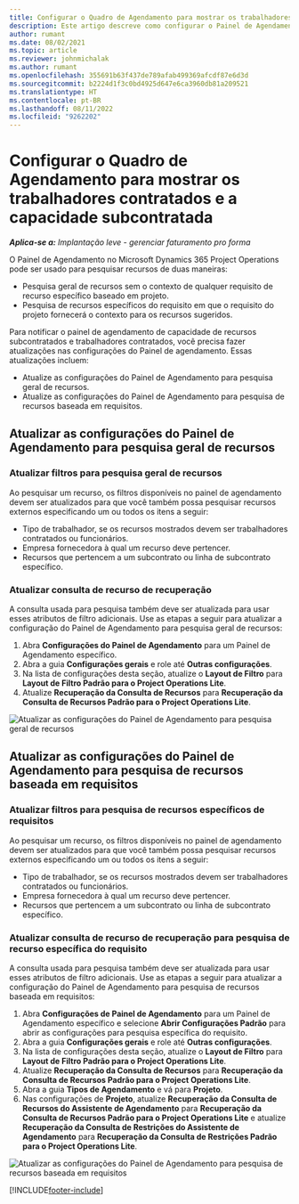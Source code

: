 ```yaml
---
title: Configurar o Quadro de Agendamento para mostrar os trabalhadores contratados e a capacidade subcontratada
description: Este artigo descreve como configurar o Painel de Agendamento no Microsoft Dynamics 365 Project Operations para mostrar a capacidade de recursos subcontratados ao preencher os requisitos de recursos do projeto.
author: rumant
ms.date: 08/02/2021
ms.topic: article
ms.reviewer: johnmichalak
ms.author: rumant
ms.openlocfilehash: 355691b63f437de789afab499369afcdf87e6d3d
ms.sourcegitcommit: b2224d1f3c0bd4925d647e6ca3960db81a209521
ms.translationtype: HT
ms.contentlocale: pt-BR
ms.lasthandoff: 08/11/2022
ms.locfileid: "9262202"
---
```

# <a name="configure-schedule-board-to-show-contract-workers-and-subcontracted-capacity"></a>Configurar o Quadro de Agendamento para mostrar os trabalhadores contratados e a capacidade subcontratada 

_**Aplica-se a:** Implantação leve - gerenciar faturamento pro forma_

O Painel de Agendamento no Microsoft Dynamics 365 Project Operations pode ser usado para pesquisar recursos de duas maneiras:

- Pesquisa geral de recursos sem o contexto de qualquer requisito de recurso específico baseado em projeto.
- Pesquisa de recursos específicos do requisito em que o requisito do projeto fornecerá o contexto para os recursos sugeridos.

Para notificar o painel de agendamento de capacidade de recursos subcontratados e trabalhadores contratados, você precisa fazer atualizações nas configurações do Painel de agendamento. Essas atualizações incluem: 
- Atualize as configurações do Painel de Agendamento para pesquisa geral de recursos.
- Atualize as configurações do Painel de Agendamento para pesquisa de recursos baseada em requisitos.

## <a name="update-schedule-board-settings-for-general-resource-search"></a>Atualizar as configurações do Painel de Agendamento para pesquisa geral de recursos
### <a name="update-filters-for-general-resource-search"></a>Atualizar filtros para pesquisa geral de recursos
Ao pesquisar um recurso, os filtros disponíveis no painel de agendamento devem ser atualizados para que você também possa pesquisar recursos externos especificando um ou todos os itens a seguir:
  - Tipo de trabalhador, se os recursos mostrados devem ser trabalhadores contratados ou funcionários.
  - Empresa fornecedora à qual um recurso deve pertencer.
  - Recursos que pertencem a um subcontrato ou linha de subcontrato específico.
    
### <a name="update-retrieve-resource-query"></a>Atualizar consulta de recurso de recuperação
A consulta usada para pesquisa também deve ser atualizada para usar esses atributos de filtro adicionais. Use as etapas a seguir para atualizar a configuração do Painel de Agendamento para pesquisa geral de recursos:  
1. Abra **Configurações do Painel de Agendamento** para um Painel de Agendamento específico.
2. Abra a guia **Configurações gerais** e role até **Outras configurações**.
3. Na lista de configurações desta seção, atualize o **Layout de Filtro** para **Layout de Filtro Padrão para o Project Operations Lite**.
4. Atualize **Recuperação da Consulta de Recursos** para **Recuperação da Consulta de Recursos Padrão para o Project Operations Lite**.

![Atualizar as configurações do Painel de Agendamento para pesquisa geral de recursos](../media/BoardSettings.png)  

## <a name="update-schedule-board-settings-for-requirementbased-resource-search"></a>Atualizar as configurações do Painel de Agendamento para pesquisa de recursos baseada em requisitos
### <a name="update-filters-for-requirement-specific-resource-search"></a>Atualizar filtros para pesquisa de recursos específicos de requisitos 
Ao pesquisar um recurso, os filtros disponíveis no painel de agendamento devem ser atualizados para que você também possa pesquisar recursos externos especificando um ou todos os itens a seguir:
 - Tipo de trabalhador, se os recursos mostrados devem ser trabalhadores contratados ou funcionários.
 - Empresa fornecedora à qual um recurso deve pertencer.
 - Recursos que pertencem a um subcontrato ou linha de subcontrato específico.

### <a name="update-retrieve-resource-query-for-requirement-specific-resource-search"></a>Atualizar consulta de recurso de recuperação para pesquisa de recurso específica do requisito 
A consulta usada para pesquisa também deve ser atualizada para usar esses atributos de filtro adicionais. Use as etapas a seguir para atualizar a configuração do Painel de Agendamento para pesquisa de recursos baseada em requisitos:

1. Abra **Configurações de Painel de Agendamento** para um Painel de Agendamento específico e selecione **Abrir Configurações Padrão** para abrir as configurações para pesquisa específica do requisito.
2. Abra a guia **Configurações gerais** e role até **Outras configurações**.
3. Na lista de configurações desta seção, atualize o **Layout de Filtro** para **Layout de Filtro Padrão para o Project Operations Lite**.
4. Atualize **Recuperação da Consulta de Recursos** para **Recuperação da Consulta de Recursos Padrão para o Project Operations Lite**.
5. Abra a guia **Tipos de Agendamento** e vá para **Projeto**.
6. Nas configurações de **Projeto**, atualize **Recuperação da Consulta de Recursos do Assistente de Agendamento** para **Recuperação da Consulta de Recursos Padrão para o Project Operations Lite** e atualize **Recuperação da Consulta de Restrições do Assistente de Agendamento** para **Recuperação da Consulta de Restrições Padrão para o Project Operations Lite**.

![Atualizar as configurações do Painel de Agendamento para pesquisa de recursos baseada em requisitos](../media/SASettings.png)  

[!INCLUDE[footer-include](../../includes/footer-banner.md)]
